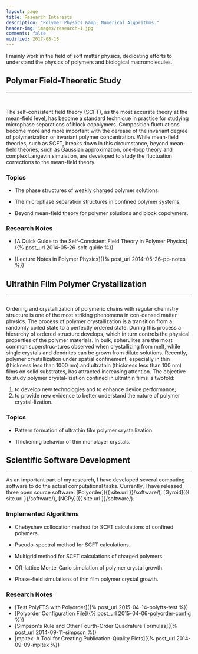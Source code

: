 ```yaml
---
layout: page
title: Research Interests
description: "Polymer Physics &amp; Numerical Algorithms."
header-img: images/research-1.jpg
comments: false
modified: 2017-08-18
---
```


I mainly work in the field of soft matter physics, dedicating efforts to understand the physics of polymers and biological macromolecules.

## Polymer Field-Theoretic Study
-----

<figure class="third">
    <img src="{{ site.url }}/images/research/bcc.png" alt="">
    <img src="{{ site.url }}/images/research/hex.png" alt="">
    <img src="{{ site.url }}/images/research/gyroid.png" alt="">
</figure>

The self-consistent field theory (SCFT), as the most accurate theory at the mean-field level, has become a standard technique in practice for studying microphase separations of block copolymers. Composition fluctuations become more and more important with the derease of the invariant degree of polymerization or invariant polymer concentration. While mean-field theories, such as SCFT, breaks down in this circumstance, beyond mean-field theories, such as Gaussian approximation, one-loop theory and complex Langevin simulation, are developed to study the fluctuation corrections to the mean-field theory.

### Topics

* The phase structures of weakly charged polymer solutions.

* The microphase separation structures in confined polymer systems.

* Beyond mean-field theory for polymer solutions and block copolymers.

### Research Notes

* [A Quick Guide to the Self-Consistent Field Theory in Polymer Physics]({% post_url 2014-05-26-scft-guide %})

* [Lecture Notes in Polymer Physics]({% post_url 2014-05-26-pp-notes %})

## Ultrathin Film Polymer Crystallization
-----

<figure>
    <img src="{{ site.url }}/images/research/peo.png" alt="">
</figure>

Ordering and crystallization of polymeric chains with regular chemistry structure is one of the most striking phenomena in con-densed matter physics.
The process of polymer crystallization is a transition from a randomly coiled state to a perfectly ordered state. During this process a hierarchy of ordered structure develops, which in turn controls the physical properties of the polymer materials. In bulk, spherulites are the most common superstruc-tures observed when crystallizing from melt, while single crystals and dendrites can be grown from dilute solutions. Recently, polymer crystallization under spatial confinement, especially in thin (thickness less than 1000 nm) and ultrathin (thickness less than 100 nm) films on solid substrates, has attracted increasing attention. The objective to study polymer crystal-lization confined in ultrathin films is twofold:

1. to develop new technologies and to enhance device performance;
2. to provide new evidence to better understand the nature of polymer crystal-lization.

### Topics

* Pattern formation of ultrathin film polymer crystallization.

* Thickening behavior of thin monolayer crystals.

## Scientific Software Development
-----

As an important part of my research, I have developed several computing software to do the actual computational tasks. Currently, I have released three open source software: [Polyorder]({{ site.url }}/software/), [Gyroid]({{ site.url }}/software/), [NGPy]({{ site.url }}/software/).

### Implemented Algorithms

* Chebyshev collocation method for SCFT calculations of confined polymers.

* Pseudo-spectral method for SCFT calculations.

* Multigrid method for SCFT calculations of charged polymers.

* Off-lattice Monte-Carlo simulation of polymer crystal growth.

* Phase-field simulations of thin film polymer crystal growth.

### Research Notes

* [Test PolyFTS with Polyorder]({% post_url 2015-04-14-polyfts-test %})
* [Polyorder Configuration File]({% post_url 2015-04-06-polyorder-config %})
* [Simpson's Rule and Other Fourth-Order Quadrature Formulas]({% post_url 2014-09-11-simpson %})
* [mpltex: A Tool for Creating Publication-Quality Plots]({% post_url 2014-09-09-mpltex %})
